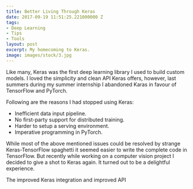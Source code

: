 ```yaml
---
title: Better Living Through Keras
date: 2017-09-19 11:51:25.221000000 Z
tags:
- Deep Learning
- Tips
- Tools
layout: post
excerpt: My homecoming to Keras.
image: images/stock/3.jpg
---
```


Like many, Keras was the first deep learning library I used to build custom
models. I loved the simplicity and clean API Keras offers, however, last summers
during my summer internship I abandoned Karas in favour of TensorFlow and
PyTorch.

Following are the reasons I had stopped using Keras:
- Inefficient data input pipeline.
- No first-party support for distributed training.
- Harder to setup a serving environment.
- Imperative programming in PyTorch.

While most of the above mentioned issues could be resolved by strange
Keras-TensorFlow spaghetti it seemed easier to write the complete code
in TensorFlow. But recently while working on a computer vision project
I decided to give a shot to Keras again. It turned out to be a
delightful experience.

The improved Keras integration and improved API 